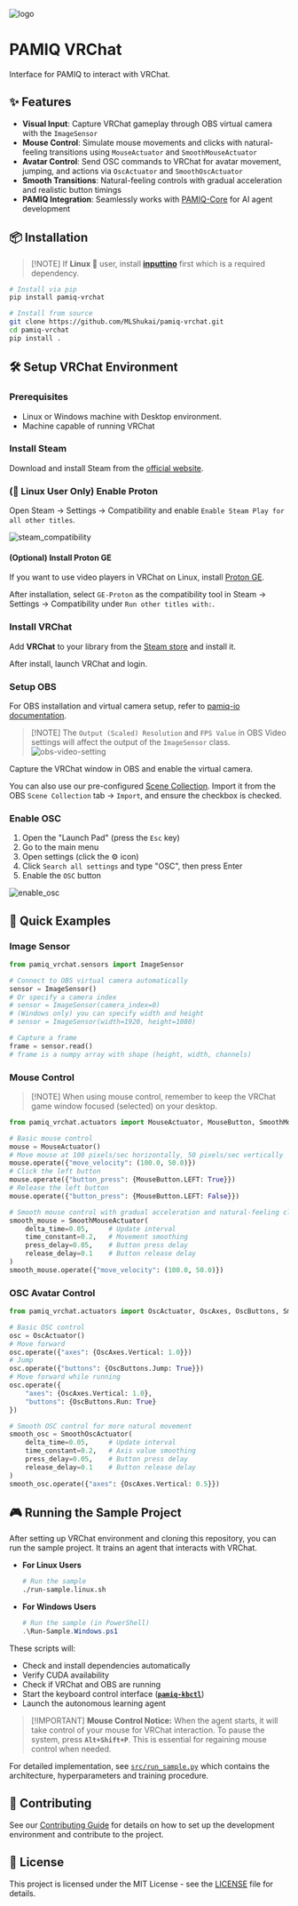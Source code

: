 ![logo](./docs/images/logo.svg)

# PAMIQ VRChat

Interface for PAMIQ to interact with VRChat.

## ✨ Features

- **Visual Input**: Capture VRChat gameplay through OBS virtual camera with the `ImageSensor`
- **Mouse Control**: Simulate mouse movements and clicks with natural-feeling transitions using `MouseActuator` and `SmoothMouseActuator`
- **Avatar Control**: Send OSC commands to VRChat for avatar movement, jumping, and actions via `OscActuator` and `SmoothOscActuator`
- **Smooth Transitions**: Natural-feeling controls with gradual acceleration and realistic button timings
- **PAMIQ Integration**: Seamlessly works with [PAMIQ-Core](https://mlshukai.github.io/pamiq-core/) for AI agent development

## 📦 Installation

> \[!NOTE\]
> If **Linux 🐧** user, install [**inputtino**](https://github.com/games-on-whales/inputtino/tree/stable/bindings/python#installation) first which is a required dependency.

```sh
# Install via pip
pip install pamiq-vrchat

# Install from source
git clone https://github.com/MLShukai/pamiq-vrchat.git
cd pamiq-vrchat
pip install .
```

## 🛠️ Setup VRChat Environment

### Prerequisites

- Linux or Windows machine with Desktop environment.
- Machine capable of running VRChat

### Install Steam

Download and install Steam from the [official website](https://store.steampowered.com/about/).

### **(🐧 Linux User Only)** Enable Proton

Open Steam → Settings → Compatibility and enable `Enable Steam Play for all other titles`.

![steam_compatibility](./docs/images/steam_compatibility.png)

#### (Optional) Install Proton GE

If you want to use video players in VRChat on Linux, install [Proton GE](https://github.com/GloriousEggroll/proton-ge-custom?tab=readme-ov-file#installation).

After installation, select `GE-Proton` as the compatibility tool in Steam → Settings → Compatibility under `Run other titles with:`.

### Install VRChat

Add **VRChat** to your library from the [Steam store](https://store.steampowered.com/app/438100/VRChat/) and install it.

After install, launch VRChat and login.

### Setup OBS

For OBS installation and virtual camera setup, refer to [pamiq-io documentation](https://github.com/MLShukai/pamiq-io?tab=readme-ov-file#obs-virtual-camera).

> \[!NOTE\]
> The `Output (Scaled) Resolution` and `FPS Value` in OBS Video settings will affect the output of the `ImageSensor` class.
> ![obs-video-setting](./docs/images/obs_video_setting.png)

Capture the VRChat window in OBS and enable the virtual camera.

You can also use our pre-configured [Scene Collection](./obs_settings/). Import it from the OBS `Scene Collection` tab → `Import`, and ensure the checkbox is checked.

### Enable OSC

1. Open the "Launch Pad" (press the `Esc` key)
2. Go to the main menu
3. Open settings (click the ⚙️ icon)
4. Click `Search all settings` and type "OSC", then press Enter
5. Enable the `OSC` button

![enable_osc](./docs/images/osc_enable.png)

## 🚀 Quick Examples

### Image Sensor

```python
from pamiq_vrchat.sensors import ImageSensor

# Connect to OBS virtual camera automatically
sensor = ImageSensor()
# Or specify a camera index
# sensor = ImageSensor(camera_index=0)
# (Windows only) you can specify width and height
# sensor = ImageSensor(width=1920, height=1080)

# Capture a frame
frame = sensor.read()
# frame is a numpy array with shape (height, width, channels)
```

### Mouse Control

> \[!NOTE\]
> When using mouse control, remember to keep the VRChat game window focused (selected) on your desktop.

```python
from pamiq_vrchat.actuators import MouseActuator, MouseButton, SmoothMouseActuator

# Basic mouse control
mouse = MouseActuator()
# Move mouse at 100 pixels/sec horizontally, 50 pixels/sec vertically
mouse.operate({"move_velocity": (100.0, 50.0)})
# Click the left button
mouse.operate({"button_press": {MouseButton.LEFT: True}})
# Release the left button
mouse.operate({"button_press": {MouseButton.LEFT: False}})

# Smooth mouse control with gradual acceleration and natural-feeling clicks
smooth_mouse = SmoothMouseActuator(
    delta_time=0.05,     # Update interval
    time_constant=0.2,   # Movement smoothing
    press_delay=0.05,    # Button press delay
    release_delay=0.1    # Button release delay
)
smooth_mouse.operate({"move_velocity": (100.0, 50.0)})
```

### OSC Avatar Control

```python
from pamiq_vrchat.actuators import OscActuator, OscAxes, OscButtons, SmoothOscActuator

# Basic OSC control
osc = OscActuator()
# Move forward
osc.operate({"axes": {OscAxes.Vertical: 1.0}})
# Jump
osc.operate({"buttons": {OscButtons.Jump: True}})
# Move forward while running
osc.operate({
    "axes": {OscAxes.Vertical: 1.0},
    "buttons": {OscButtons.Run: True}
})

# Smooth OSC control for more natural movement
smooth_osc = SmoothOscActuator(
    delta_time=0.05,     # Update interval
    time_constant=0.2,   # Axis value smoothing
    press_delay=0.05,    # Button press delay
    release_delay=0.1    # Button release delay
)
smooth_osc.operate({"axes": {OscAxes.Vertical: 0.5}})
```

## 🎮 Running the Sample Project

After setting up VRChat environment and cloning this repository, you can run the sample project. It trains an agent that interacts with VRChat.

- **For Linux Users**

  ```bash
  # Run the sample
  ./run-sample.linux.sh
  ```

- **For Windows Users**

  ```powershell
  # Run the sample (in PowerShell)
  .\Run-Sample.Windows.ps1
  ```

These scripts will:

- Check and install dependencies automatically
- Verify CUDA availability
- Check if VRChat and OBS are running
- Start the keyboard control interface ([**`pamiq-kbctl`**](https://mlshukai.github.io/pamiq-core/user-guide/console/#keyboard-shortcut-controller))
- Launch the autonomous learning agent

> \[!IMPORTANT\]
> **Mouse Control Notice:** When the agent starts, it will take control of your mouse for VRChat interaction. To pause the system, press **`Alt+Shift+P`**. This is essential for regaining mouse control when needed.

For detailed implementation, see [`src/run_sample.py`](src/run_sample.py) which contains the architecture, hyperparameters and training procedure.

## 🤝 Contributing

See our [Contributing Guide](CONTRIBUTING.md) for details on how to set up the development environment and contribute to the project.

## 📄 License

This project is licensed under the MIT License - see the [LICENSE](LICENSE) file for details.
